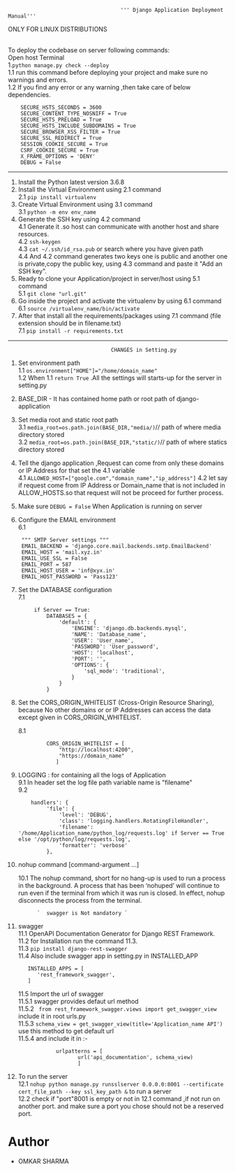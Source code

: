                                         ''' Django Application Deployment Manual'''
        
ONLY FOR LINUX DISTRIBUTIONS<br/>
      
<br>To deploy the codebase on server following commands:<br/>
           Open host Terminal <br/>
1.`python manage.py check --deploy`<br/>
  1.1 run this command before deploying your project and make sure no warnings and errors.<br/>
  1.2 If  you find any error or any warning ,then take care of below dependencies.<br/>
      
        SECURE_HSTS_SECONDS = 3600
        SECURE_CONTENT_TYPE_NOSNIFF = True
        SECURE_HSTS_PRELOAD = True
        SECURE_HSTS_INCLUDE_SUBDOMAINS = True
        SECURE_BROWSER_XSS_FILTER = True
        SECURE_SSL_REDIRECT = True
        SESSION_COOKIE_SECURE = True
        CSRF_COOKIE_SECURE = True
        X_FRAME_OPTIONS = 'DENY'
        DEBUG = False
---
1. Install the Python latest version 3.6.8 <br/>
2. Install the Virtual Environment using 2.1 command <br/>
   2.1 `pip install virtualenv`
3. Create Virtual Environment using 3.1 command <br/>
   3.1 `python -m env env_name`
4. Generate the SSH key using 4.2 command <br/>
   4.1 Generate it .so host can communicate with another host and share resources.<br/>
   4.2 `ssh-keygen`<br/>
   4.3 `cat ~/.ssh/id_rsa.pub` or search where you have given path<br/>
   4.4 And 4.2 command generates two keys one is public and another one is private,copy the 
           public key, using 4.3 command and paste it "Add an SSH key".<br/>
5. Ready to clone your Application/project in server/host using 5.1 command<br/>
   5.1 `git clone "url.git"`
6. Go inside the project and activate the virtualenv by using 6.1 command<br/>
   6.1 `source /virtualenv_name/bin/activate`
7. After that install all the requirements/packages using 7.1 command (file extension should be in filename.txt)<br/>
   7.1 `pip install -r requirements.txt`
   
---
                                     CHANGES in Setting.py 
    
    
1. Set environment path<br/>
   1.1 `os.environment["HOME"]="/home/domain_name"`<br/>
   1.2 When 1.1 `return True` .All the settings will starts-up for the server in setting.py <br/>
2. BASE_DIR - It has contained home path or root path of django-application<br/>

3. Set media root  and static root path<br/>
  3.1 ``media_root=os.path.join(BASE_DIR,"media/)``// path of where media directory stored<br/>
  3.2 ``media_root=os.path.join(BASE_DIR,"static/)``// path of where statics directory stored

4. Tell the django application ,Request can come from only these domains or IP Address for that
   set the 4.1 variable <br/>
   4.1  ``ALLOWED_HOST=["google.com","domain_name","ip_address"]``
   4.2 let say if request come from IP Address or Domain_name  that is not included in
           ALLOW_HOSTS.so that request will not be proceed for further process.<br/>
5.  Make sure ``DEBUG = False`` When Application is running on server<br/>
6.  Configure the EMAIL environment<br/>
   6.1  
       
         """ SMTP Server settings """
         EMAIL_BACKEND = 'django.core.mail.backends.smtp.EmailBackend'
         EMAIL_HOST = 'mail.xyz.in'
         EMAIL_USE_SSL = False
         EMAIL_PORT = 587
         EMAIL_HOST_USER = 'inf@xyx.in'
         EMAIL_HOST_PASSWORD = 'Pass123'

7. Set the DATABASE configuration<br/>
    7.1  
           
            if Server == True:
                DATABASES = {
                    'default': {
                        'ENGINE': 'django.db.backends.mysql',
                        'NAME': 'Database_name',
                        'USER': 'User_name',
                        'PASSWORD': 'User_password',
                        'HOST': 'localhost',
                        'PORT': '',
                        'OPTIONS': {
                            'sql_mode': 'traditional',
                        }
                    }
                }
           
      
8. Set the CORS_ORIGIN_WHITELIST (Cross-Origin Resource Sharing), because No other domains or 
   or IP Addresses can access the data  except given in CORS_ORIGIN_WHITELIST.<br/>
  
   8.1 
                
                CORS_ORIGIN_WHITELIST = [
                    "http://localhost:4200",
                    "https://domain_name"
                   ]
                   
9. LOGGING : for containing all the logs of Application<br/>
   9.1 In header set the log file path variable name is "filename"<br/>
   9.2   
          
           handlers': {
                'file': {
                    'level': 'DEBUG',
                    'class': 'logging.handlers.RotatingFileHandler',
                    'filename': '/home/Application_name/python_log/requests.log' if Server == True else '/opt/python/log/requests.log',
                    'formatter': 'verbose'
                },
           

10. nohup command [command-argument ...]
        
       10.1 The nohup command, short for no hang-up is used to run a process 
        in the background. A process that has been ‘nohuped’ will continue 
        to run even if the terminal from which it was run is closed. In effect,
        nohup disconnects the process from the terminal.
                      
              `  swagger is Not mandatory `      
11. swagger<br/>
    11.1 OpenAPI Documentation Generator for Django REST Framework.<br/>
    11.2 for Installation run the command 11.3.<br/>
    11.3 `pip install django-rest-swagger`<br/>
    11.4 Also include swagger app in setting.py in INSTALLED_APP<br/>
    
           INSTALLED_APPS = [
              'rest_framework_swagger',
           ]
           
    11.5 Import the url of swagger <br/>
         11.5.1 swagger provides defaut url method<br/>
         11.5.2 `` from rest_framework_swagger.views import get_swagger_view``  include it in root urls.py<br/>
         11.5.3 `schema_view = get_swagger_view(title='Application_name API')` use this method to get default url<br/>
         11.5.4 and include it in :- <br/>
                    
                    urlpatterns = [
                           url('api_documentation', schema_view)
                           ]
                   
12. To run the server<br/>
    12.1 ``nohup python manage.py runsslserver 0.0.0.0:8001 --certificate cert_file_path --key ssl_key_path &`` to run a server<br/>
    12.2 check if "port"8001 is empty or not in 12.1 command ,if not run on another port. and make sure a port you chose should not be a reserved port.<br/>
# Author
- OMKAR SHARMA 